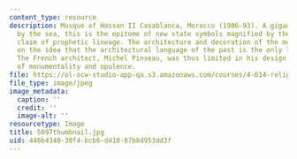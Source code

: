 ```yaml
---
content_type: resource
description: Mosque of Hassan II Casablanca, Morocco (1986-93). A gigantic mosque
  by the sea, this is the epitome of new state symbols magnified by the royal dynasty's
  claim of prophetic lineage. The architecture and decoration of the mosque are predicated
  on the idea that the architectural language of the past is the only legitimate one.
  The French architect, Michel Pinseau, was thus limited in his design to explorations
  of monumentality and opulence.
file: https://ol-ocw-studio-app-qa.s3.amazonaws.com/courses/4-614-religious-architecture-and-islamic-cultures-fall-2002/446b434030f4bcb6d41087b8d953dd3f_5097thumbnail.jpg
file_type: image/jpeg
image_metadata:
  caption: ''
  credit: ''
  image-alt: ''
resourcetype: Image
title: 5097thumbnail.jpg
uid: 446b4340-30f4-bcb6-d410-87b8d953dd3f
---
```

